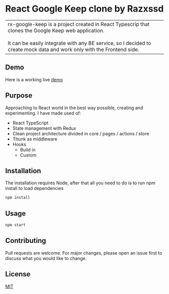# React Google Keep clone by Razxssd

<table>
<tr>
<td>
  rx-google-keep is a project created in React Typescrip that clones the Google Keep web application.<br/><br/>
  It can be easily integrate with any BE service, so I decided to create mock data and work only with the Frontend side.
</td>
</tr>
</table>

## Demo

Here is a working live [demo](https://rx-google-keep.vercel.app/)

## Purpose

Approaching to React world in the best way possible, creating and experimenting.
I have made used of:
- React TypeScript
- State management with Redux
- Clean project architecture divided in core / pages / actions / store
- Thunk as middleware
- Hooks
    - Build in
    - Custom
  
## Installation

The installation requires Node, after that all you need to do is to run npm install to load dependencies
```bash
npm install
```

## Usage

```bash
npm start
```

## Contributing

Pull requests are welcome. For major changes, please open an issue first to discuss what you would like to change.

## License

[MIT](https://choosealicense.com/licenses/mit/)
